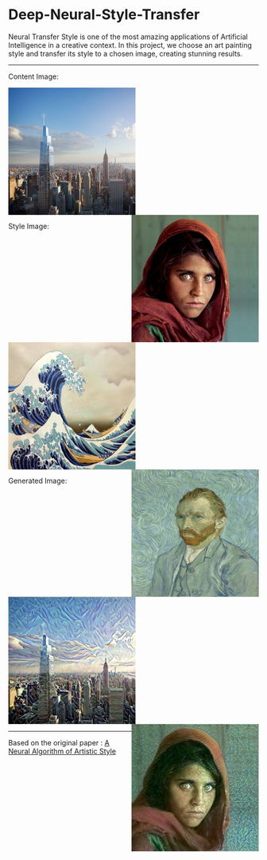 # Deep-Neural-Style-Transfer
Neural Transfer Style is one of the most amazing applications of Artificial Intelligence in a creative context. In this project, we choose an art painting style and transfer its style to a chosen image, creating stunning results.

---

Content Image:
<p align="left" width="100%">
  <img align="left" src="https://github.com/devrajPriyadarshi/Deep-Neural-Style-Transfer/blob/main/Content/city0.jpg" width="256" height="256">
  <img align="right" src="https://github.com/devrajPriyadarshi/Deep-Neural-Style-Transfer/blob/main/Content/people2.jpg" width="256" height="256">
</p>
  
<br clear="left"/>

Style Image:
<img align="left" src="https://github.com/devrajPriyadarshi/Deep-Neural-Style-Transfer/blob/main/Style/0.jpg" width="256" height="256">
<img align="right" src="https://github.com/devrajPriyadarshi/Deep-Neural-Style-Transfer/blob/main/Style/1.jpg" width="256" height="256">

<br clear="left"/>

Generated Image:
<img align="left" src="https://github.com/devrajPriyadarshi/Deep-Neural-Style-Transfer/blob/main/Results/city0.jpg" width="256" height="256">
<img align="right" src="https://github.com/devrajPriyadarshi/Deep-Neural-Style-Transfer/blob/main/Results/people2.jpg" width="256" height="256">

<br clear="left"/>

---
Based on the original paper : [A Neural Algorithm of Artistic Style](https://arxiv.org/abs/1508.06576)
